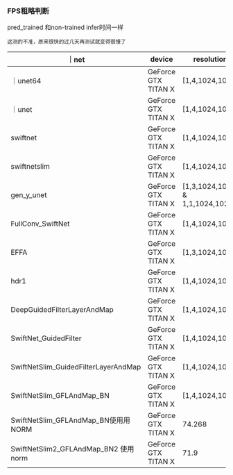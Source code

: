 ### FPS粗略判断

pred_trained 和non-trained infer时间一样

`这测的不准，原来很快的过几天再测试就变得很慢了`

｜net|device|resolution|FPS|avg_infer_decay|
|-|-|-|-|-|
｜unet64|GeForce GTX TITAN X|[1,4,1024,1024]|9|0.12|
｜unet|GeForce GTX TITAN X|[1,4,1024,1024]|3|0.31|
|swiftnet|GeForce GTX TITAN X|[1,4,1024,1024]|42.358|0.0235|
|swiftnetslim|GeForce GTX TITAN X|[1,4,1024,1024]|119.63|0.00827|
|gen_y_unet|GeForce GTX TITAN X|[1,3,1024,1024 & 1,1,1024,1024]|1.61|0.62|
|FullConv_SwiftNet |GeForce GTX TITAN X|[1,4,1024,1024]|21.892|0.04565|
|EFFA|GeForce GTX TITAN X|[1,3,1024,1024]|0.3|2.91|
|hdr1 |GeForce GTX TITAN X|[1,4,1024,1024]|92.9170|0.0105|
|DeepGuidedFilterLayerAndMap|GeForce GTX TITAN X|[1,4,1024,1024]|83.81|0.0118|
|SwiftNet_GuidedFilter|GeForce GTX TITAN X|[1,4,1024,1024]|40.40|0.0246|
|SwiftNetSlim_GuidedFilterLayerAndMap|GeForce GTX TITAN X|[1,4,1024,1024]|75.94|0.013|
|SwiftNetSlim_GFLAndMap_BN|GeForce GTX TITAN X|[1,4,1024,1024]|58.08|0.0171|
|SwiftNetSlim_GFLAndMap_BN使用用NORM|GeForce GTX TITAN X|74.268|0.013|
|SwiftNetSlim2_GFLAndMap_BN2 使用norm|GeForce GTX TITAN X|71.9|0.013|



